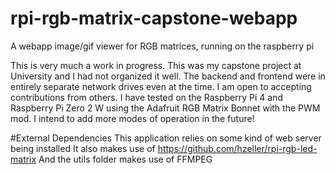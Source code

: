 # rpi-rgb-matrix-capstone-webapp
A webapp image/gif viewer for RGB matrices, running on the raspberry pi


This is very much a work in progress. This was my capstone project at University and I had not organized it well. The backend and frontend were in entirely separate network drives even at the time. 
I am open to accepting contributions from others. I have tested on the Raspberry Pi 4 and Raspberry Pi Zero 2 W using the Adafruit RGB Matrix Bonnet with the PWM mod. 
I intend to add more modes of operation in the future!

#External Dependencies
This application relies on some kind of web server being installed
It also makes use of https://github.com/hzeller/rpi-rgb-led-matrix
And the utils folder makes use of FFMPEG
